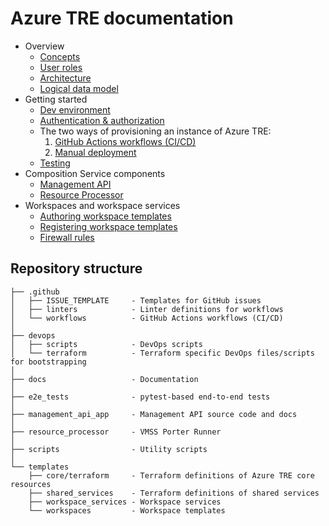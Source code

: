 # Azure TRE documentation

* Overview
  * [Concepts](./concepts.md)
  * [User roles](./user-roles.md)
  * [Architecture](./architecture.md)
  * [Logical data model](./logical-data-model.md)
* Getting started
  * [Dev environment](./dev-environment.md)
  * [Authentication & authorization](./auth.md)
  * The two ways of provisioning an instance of Azure TRE:
    1. [GitHub Actions workflows (CI/CD)](./workflows.md)
    1. [Manual deployment](./manual-deployment.md)
  * [Testing](./testing.md)
* Composition Service components
  * [Management API](../management_api_app/README.md)
  * [Resource Processor](../resource_processor/vmss_porter/readme.md)
* Workspaces and workspace services
  * [Authoring workspace templates](./authoring-workspace-templates.md)
  * [Registering workspace templates](./registering-workspace-templates.md)
  * [Firewall rules](./firewall-rules.md)

## Repository structure

```text
├── .github
│   ├── ISSUE_TEMPLATE     - Templates for GitHub issues
│   ├── linters            - Linter definitions for workflows
│   └── workflows          - GitHub Actions workflows (CI/CD)
│
├── devops
│   ├── scripts            - DevOps scripts
│   └── terraform          - Terraform specific DevOps files/scripts for bootstrapping
│
├── docs                   - Documentation
│
├── e2e_tests              - pytest-based end-to-end tests
│
├── management_api_app     - Management API source code and docs
│
├── resource_processor     - VMSS Porter Runner
│
├── scripts                - Utility scripts
│
└── templates
    ├── core/terraform     - Terraform definitions of Azure TRE core resources
    ├── shared_services    - Terraform definitions of shared services
    ├── workspace_services - Workspace services
    └── workspaces         - Workspace templates
```
